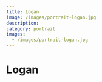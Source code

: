 ```yaml
---
title: Logan
image: /images/portrait-logan.jpg
description:
category: portrait
images:
  - /images/portrait-logan.jpg
---
```


# Logan
